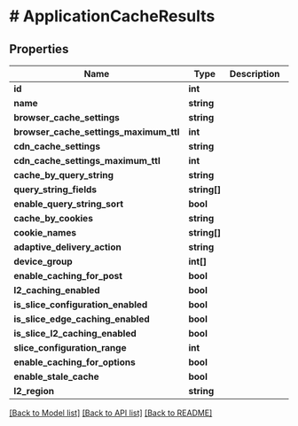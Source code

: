 # # ApplicationCacheResults

## Properties

Name | Type | Description | Notes
------------ | ------------- | ------------- | -------------
**id** | **int** |  |
**name** | **string** |  |
**browser_cache_settings** | **string** |  |
**browser_cache_settings_maximum_ttl** | **int** |  |
**cdn_cache_settings** | **string** |  |
**cdn_cache_settings_maximum_ttl** | **int** |  |
**cache_by_query_string** | **string** |  |
**query_string_fields** | **string[]** |  |
**enable_query_string_sort** | **bool** |  |
**cache_by_cookies** | **string** |  |
**cookie_names** | **string[]** |  |
**adaptive_delivery_action** | **string** |  |
**device_group** | **int[]** |  |
**enable_caching_for_post** | **bool** |  |
**l2_caching_enabled** | **bool** |  |
**is_slice_configuration_enabled** | **bool** |  | [optional]
**is_slice_edge_caching_enabled** | **bool** |  | [optional]
**is_slice_l2_caching_enabled** | **bool** |  | [optional]
**slice_configuration_range** | **int** |  | [optional]
**enable_caching_for_options** | **bool** |  |
**enable_stale_cache** | **bool** |  |
**l2_region** | **string** |  |

[[Back to Model list]](../../README.md#models) [[Back to API list]](../../README.md#endpoints) [[Back to README]](../../README.md)

